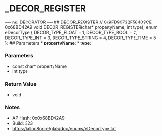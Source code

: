 # _DECOR_REGISTER

--- ns: DECORATOR --- ## DECOR_REGISTER  // 0x9FD90732F56403CE 0x68BD42A9 void DECOR_REGISTER(char* propertyName, int type);  enum eDecorType { DECOR_TYPE_FLOAT = 1, DECOR_TYPE_BOOL = 2, DECOR_TYPE_INT = 3, DECOR_TYPE_STRING = 4, DECOR_TYPE_TIME = 5 };  ## Parameters * **propertyName**: * **type**:

### Parameters
* const char* propertyName
* int type

### Return Value
* void

### Notes
* AP Hash: 0x0x68BD42A9
* Build: 323
* https://alloc8or.re/gta5/doc/enums/eDecorType.txt

